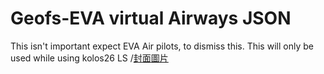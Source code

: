 # Geofs-EVA virtual Airways JSON 
This isn't important expect EVA Air pilots, to dismiss this. This will only be used while using kolos26 LS
/[封面圖片](images/img_1674.jpg)
